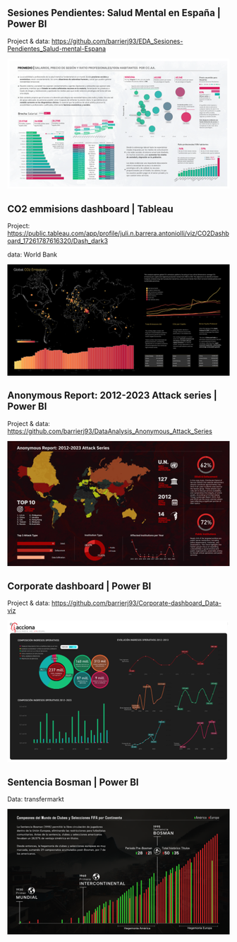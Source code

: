 ## Sesiones Pendientes: Salud Mental en España | Power BI

Project & data: https://github.com/barrierj93/EDA_Sesiones-Pendientes_Salud-mental-Espana

![alt text](./files/Sesiones-Pendientes.png)


## CO2 emmisions dashboard | Tableau

Project: https://public.tableau.com/app/profile/juli.n.barrera.antoniolli/viz/CO2Dashboard_17261787616320/Dash_dark3

data: World Bank

![alt text](./files/CO2_emmisions.png)


## Anonymous Report: 2012-2023 Attack series | Power BI

Project & data: https://github.com/barrierj93/DataAnalysis_Anonymous_Attack_Series

![alt text](./files/Anonymous_Attack-Series.png)



## Corporate dashboard | Power BI

Project & data: https://github.com/barrierj93/Corporate-dashboard_Data-viz

![alt text](./files/Acciona_ingresos-operativos.png)



## Sentencia Bosman | Power BI

Data: transfermarkt

![alt text](./files/sentencia-bosman.png)
